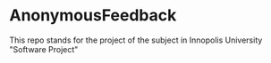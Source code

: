 # AnonymousFeedback
This repo stands for the project of the subject in Innopolis University "Software Project"
